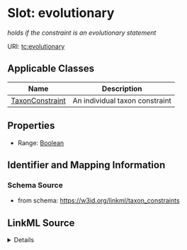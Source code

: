 # Slot: evolutionary
_holds if the constraint is an evolutionary statement_


URI: [tc:evolutionary](https://w3id.org/linkml/taxon_constraints/evolutionary)



<!-- no inheritance hierarchy -->




## Applicable Classes

| Name | Description |
| --- | --- |
[TaxonConstraint](TaxonConstraint.md) | An individual taxon constraint






## Properties

* Range: [Boolean](Boolean.md)







## Identifier and Mapping Information







### Schema Source


* from schema: https://w3id.org/linkml/taxon_constraints




## LinkML Source

<details>
```yaml
name: evolutionary
description: holds if the constraint is an evolutionary statement
from_schema: https://w3id.org/linkml/taxon_constraints
rank: 1000
alias: evolutionary
owner: TaxonConstraint
domain_of:
- TaxonConstraint
range: boolean

```
</details>